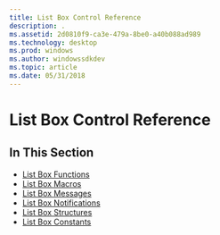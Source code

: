 ```yaml
---
title: List Box Control Reference
description: .
ms.assetid: 2d0810f9-ca3e-479a-8be0-a40b088ad989
ms.technology: desktop
ms.prod: windows
ms.author: windowssdkdev
ms.topic: article
ms.date: 05/31/2018
---
```


# List Box Control Reference

## In This Section

-   [List Box Functions](bumper-list-box-control-reference-functions.md)
-   [List Box Macros](bumper-list-box-control-reference-macros.md)
-   [List Box Messages](bumper-list-box-control-reference-messages.md)
-   [List Box Notifications](bumper-list-box-control-reference-notifications.md)
-   [List Box Structures](bumper-list-box-control-reference-structures.md)
-   [List Box Constants](bumper-list-box-control-reference-constants.md)

 

 




